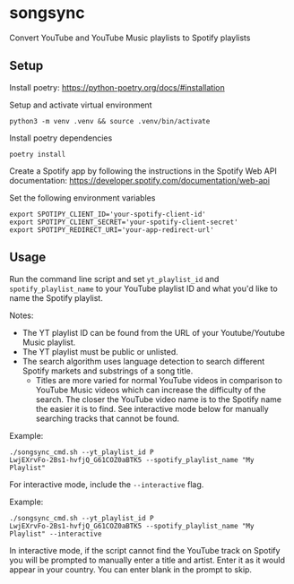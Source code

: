 # songsync

Convert YouTube and YouTube Music playlists to Spotify playlists

## Setup

Install poetry: https://python-poetry.org/docs/#installation

Setup and activate virtual environment

```
python3 -m venv .venv && source .venv/bin/activate
```

Install poetry dependencies

```
poetry install
```

Create a Spotify app by following the instructions in the Spotify Web API documentation: https://developer.spotify.com/documentation/web-api

Set the following environment variables

```
export SPOTIPY_CLIENT_ID='your-spotify-client-id'
export SPOTIPY_CLIENT_SECRET='your-spotify-client-secret'
export SPOTIPY_REDIRECT_URI='your-app-redirect-url'
```

## Usage

Run the command line script and set `yt_playlist_id` and `spotify_playlist_name` to your YouTube playlist ID and what you'd like to name the Spotify playlist.

Notes:

- The YT playlist ID can be found from the URL of your Youtube/Youtube Music playlist.
- The YT playlist must be public or unlisted.
- The search algorithm uses language detection to search different Spotify markets and substrings of a song title.
  - Titles are more varied for normal YouTube videos in comparison to YouTube Music videos which can increase the difficulty of the search. The closer the YouTube video name is to the Spotify name the easier it is to find. See interactive mode below for manually searching tracks that cannot be found.

Example:

```
./songsync_cmd.sh --yt_playlist_id P
LwjEXrvFo-2Bs1-hvfjQ_G61COZ0aBTK5 --spotify_playlist_name "My Playlist"
```

For interactive mode, include the `--interactive` flag.

Example:

```
./songsync_cmd.sh --yt_playlist_id P
LwjEXrvFo-2Bs1-hvfjQ_G61COZ0aBTK5 --spotify_playlist_name "My Playlist" --interactive
```

In interactive mode, if the script cannot find the YouTube track on Spotify you will be prompted to manually enter a title and artist. Enter it as it would appear in your country. You can enter blank in the prompt to skip.
